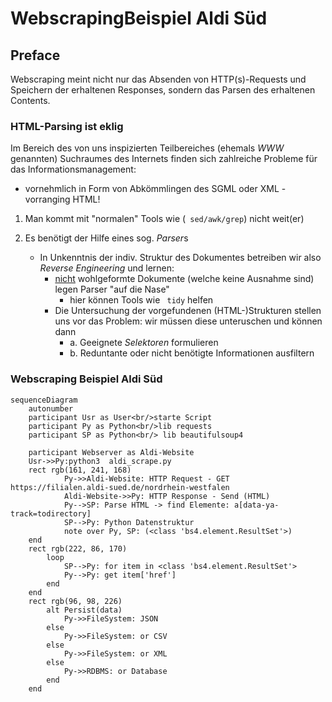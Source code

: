 # WebscrapingBeispiel Aldi Süd

## Preface 

Webscraping meint nicht nur das Absenden von HTTP(s)-Requests und Speichern der erhaltenen Responses, sondern das Parsen des erhaltenen Contents.



### HTML-Parsing ist eklig

Im Bereich des von uns inspizierten Teilbereiches (ehemals <var> WWW </var> genannten) Suchraumes des Internets finden sich zahlreiche Probleme für das Informationsmanagement:
- vornehmlich in Form von Abkömmlingen des SGML oder XML - vorranging HTML!

1. Man kommt mit "normalen" Tools wie (``` sed/awk/grep```) nicht weit(er)

2. Es benötigt der Hilfe eines sog. <var>Parser</var>s
    -  In Unkenntnis der indiv. Struktur des Dokumentes betreiben wir also <var>Reverse Engineering</var> und lernen:
        - <u>nicht</u> wohlgeformte Dokumente (welche keine Ausnahme sind) legen Parser "auf die Nase"
            - hier können Tools wie ``` tidy``` helfen
        - Die Untersuchung der vorgefundenen (HTML-)Strukturen stellen uns vor das Problem: wir müssen diese unteruschen und können dann
            - a. Geeignete <var>Selektoren</var> formulieren
            - b. Reduntante oder nicht benötigte Informationen ausfiltern





### Webscraping Beispiel Aldi Süd




```mermaid
sequenceDiagram
    autonumber
    participant Usr as User<br/>starte Script
    participant Py as Python<br/>lib requests
    participant SP as Python<br/> lib beautifulsoup4 
    
    participant Webserver as Aldi-Website
    Usr->>Py:python3  aldi_scrape.py  
    rect rgb(161, 241, 168)
            Py->>Aldi-Website: HTTP Request - GET  https://filialen.aldi-sued.de/nordrhein-westfalen
            Aldi-Website->>Py: HTTP Response - Send (HTML)
            Py-->SP: Parse HTML -> find Elemente: a[data-ya-track=todirectory]
            SP-->Py: Python Datenstruktur 
            note over Py, SP: (<class 'bs4.element.ResultSet'>)
    end
    rect rgb(222, 86, 170)
        loop 
            SP-->Py: for item in <class 'bs4.element.ResultSet'>
            Py-->Py: get item['href']
        end
    end
    rect rgb(96, 98, 226)
        alt Persist(data)
            Py->>FileSystem: JSON 
        else 
            Py->>FileSystem: or CSV 
        else 
            Py->>FileSystem: or XML 
        else 
            Py->>RDBMS: or Database 
        end
    end    

```
